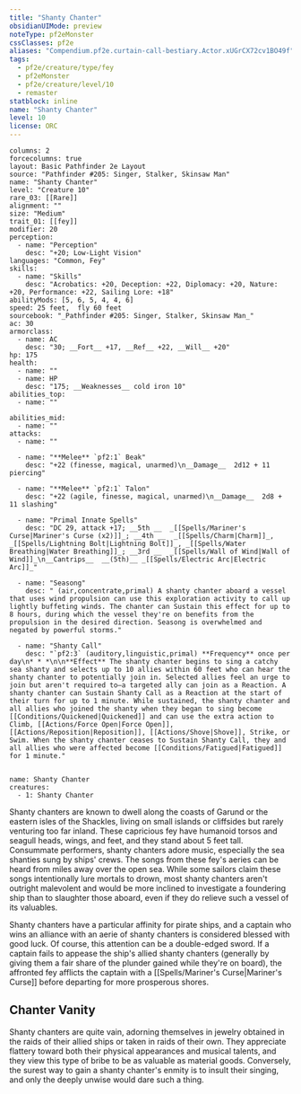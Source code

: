 ```yaml
---
title: "Shanty Chanter"
obsidianUIMode: preview
noteType: pf2eMonster
cssClasses: pf2e
aliases: "Compendium.pf2e.curtain-call-bestiary.Actor.xUGrCX72cv1BO49f" 
tags:
  - pf2e/creature/type/fey
  - pf2eMonster
  - pf2e/creature/level/10
  - remaster
statblock: inline
name: "Shanty Chanter"
level: 10
license: ORC
---
```


```statblock
columns: 2
forcecolumns: true
layout: Basic Pathfinder 2e Layout
source: "Pathfinder #205: Singer, Stalker, Skinsaw Man"
name: "Shanty Chanter"
level: "Creature 10"
rare_03: [[Rare]]
alignment: ""
size: "Medium"
trait_01: [[fey]]
modifier: 20
perception:
  - name: "Perception"
    desc: "+20; Low-Light Vision"
languages: "Common, Fey"
skills:
  - name: "Skills"
    desc: "Acrobatics: +20, Deception: +22, Diplomacy: +20, Nature: +20, Performance: +22, Sailing Lore: +18"
abilityMods: [5, 6, 5, 4, 4, 6]
speed: 25 feet,  fly 60 feet
sourcebook: "_Pathfinder #205: Singer, Stalker, Skinsaw Man_"
ac: 30
armorclass:
  - name: AC
    desc: "30; __Fort__ +17, __Ref__ +22, __Will__ +20"
hp: 175
health:
  - name: ""
  - name: HP
    desc: "175; __Weaknesses__ cold iron 10"
abilities_top:
  - name: ""

abilities_mid:
  - name: ""
attacks:
  - name: ""

  - name: "**Melee** `pf2:1` Beak"
    desc: "+22 (finesse, magical, unarmed)\n__Damage__  2d12 + 11 piercing"

  - name: "**Melee** `pf2:1` Talon"
    desc: "+22 (agile, finesse, magical, unarmed)\n__Damage__  2d8 + 11 slashing"

  - name: "Primal Innate Spells"
    desc: "DC 29, attack +17; __5th __  _[[Spells/Mariner's Curse|Mariner's Curse (x2)]]_; __4th __  _[[Spells/Charm|Charm]]_, _[[Spells/Lightning Bolt|Lightning Bolt]]_, _[[Spells/Water Breathing|Water Breathing]]_; __3rd __  _[[Spells/Wall of Wind|Wall of Wind]]_\n__Cantrips__  __(5th)__ _[[Spells/Electric Arc|Electric Arc]]_"

  - name: "Seasong"
    desc: " (air,concentrate,primal) A shanty chanter aboard a vessel that uses wind propulsion can use this exploration activity to call up lightly buffeting winds. The chanter can Sustain this effect for up to 8 hours, during which the vessel they're on benefits from the propulsion in the desired direction. Seasong is overwhelmed and negated by powerful storms."

  - name: "Shanty Call"
    desc: "`pf2:3` (auditory,linguistic,primal) **Frequency** once per day\n* * *\n\n**Effect** The shanty chanter begins to sing a catchy sea shanty and selects up to 10 allies within 60 feet who can hear the shanty chanter to potentially join in. Selected allies feel an urge to join but aren't required to—a targeted ally can join as a Reaction. A shanty chanter can Sustain Shanty Call as a Reaction at the start of their turn for up to 1 minute. While sustained, the shanty chanter and all allies who joined the shanty when they began to sing become [[Conditions/Quickened|Quickened]] and can use the extra action to Climb, [[Actions/Force Open|Force Open]], [[Actions/Reposition|Reposition]], [[Actions/Shove|Shove]], Strike, or Swim. When the shanty chanter ceases to Sustain Shanty Call, they and all allies who were affected become [[Conditions/Fatigued|Fatigued]] for 1 minute."
 
```

```encounter-table
name: Shanty Chanter
creatures:
  - 1: Shanty Chanter
```



Shanty chanters are known to dwell along the coasts of Garund or the eastern isles of the Shackles, living on small islands or cliffsides but rarely venturing too far inland. These capricious fey have humanoid torsos and seagull heads, wings, and feet, and they stand about 5 feet tall. Consummate performers, shanty chanters adore music, especially the sea shanties sung by ships' crews. The songs from these fey's aeries can be heard from miles away over the open sea. While some sailors claim these songs intentionally lure mortals to drown, most shanty chanters aren't outright malevolent and would be more inclined to investigate a foundering ship than to slaughter those aboard, even if they do relieve such a vessel of its valuables.

Shanty chanters have a particular affinity for pirate ships, and a captain who wins an alliance with an aerie of shanty chanters is considered blessed with good luck. Of course, this attention can be a double-edged sword. If a captain fails to appease the ship's allied shanty chanters (generally by giving them a fair share of the plunder gained while they're on board), the affronted fey afflicts the captain with a [[Spells/Mariner's Curse|Mariner's Curse]] before departing for more prosperous shores.

## Chanter Vanity

Shanty chanters are quite vain, adorning themselves in jewelry obtained in the raids of their allied ships or taken in raids of their own. They appreciate flattery toward both their physical appearances and musical talents, and they view this type of bribe to be as valuable as material goods. Conversely, the surest way to gain a shanty chanter's enmity is to insult their singing, and only the deeply unwise would dare such a thing.

